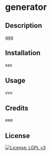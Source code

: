# generator

## Description
  ggg

## Installation
  sss

## Usage
  vvv

## Credits
  eee

## License
  [![License: LGPL v3](https://img.shields.io/badge/License-LGPL_v3-blue.svg)](https://www.gnu.org/licenses/lgpl-3.0)
